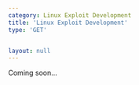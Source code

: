 ```yaml
---
category: Linux Exploit Development
title: 'Linux Exploit Development'
type: 'GET'


layout: null
---
```


Coming soon...